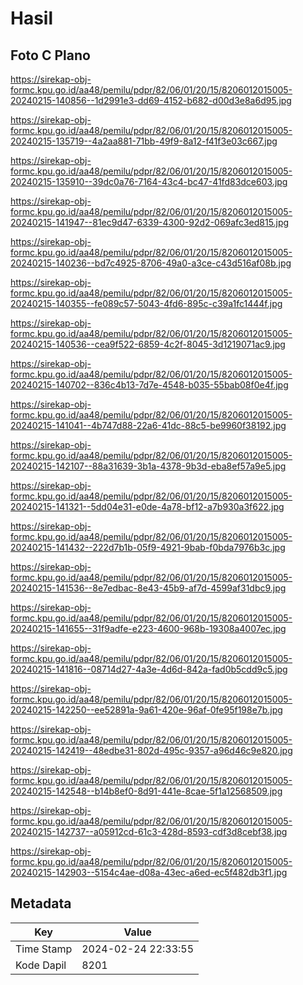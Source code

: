 # Hasil

## Foto C Plano

https://sirekap-obj-formc.kpu.go.id/aa48/pemilu/pdpr/82/06/01/20/15/8206012015005-20240215-140856--1d2991e3-dd69-4152-b682-d00d3e8a6d95.jpg

https://sirekap-obj-formc.kpu.go.id/aa48/pemilu/pdpr/82/06/01/20/15/8206012015005-20240215-135719--4a2aa881-71bb-49f9-8a12-f41f3e03c667.jpg

https://sirekap-obj-formc.kpu.go.id/aa48/pemilu/pdpr/82/06/01/20/15/8206012015005-20240215-135910--39dc0a76-7164-43c4-bc47-41fd83dce603.jpg

https://sirekap-obj-formc.kpu.go.id/aa48/pemilu/pdpr/82/06/01/20/15/8206012015005-20240215-141947--81ec9d47-6339-4300-92d2-069afc3ed815.jpg

https://sirekap-obj-formc.kpu.go.id/aa48/pemilu/pdpr/82/06/01/20/15/8206012015005-20240215-140236--bd7c4925-8706-49a0-a3ce-c43d516af08b.jpg

https://sirekap-obj-formc.kpu.go.id/aa48/pemilu/pdpr/82/06/01/20/15/8206012015005-20240215-140355--fe089c57-5043-4fd6-895c-c39a1fc1444f.jpg

https://sirekap-obj-formc.kpu.go.id/aa48/pemilu/pdpr/82/06/01/20/15/8206012015005-20240215-140536--cea9f522-6859-4c2f-8045-3d1219071ac9.jpg

https://sirekap-obj-formc.kpu.go.id/aa48/pemilu/pdpr/82/06/01/20/15/8206012015005-20240215-140702--836c4b13-7d7e-4548-b035-55bab08f0e4f.jpg

https://sirekap-obj-formc.kpu.go.id/aa48/pemilu/pdpr/82/06/01/20/15/8206012015005-20240215-141041--4b747d88-22a6-41dc-88c5-be9960f38192.jpg

https://sirekap-obj-formc.kpu.go.id/aa48/pemilu/pdpr/82/06/01/20/15/8206012015005-20240215-142107--88a31639-3b1a-4378-9b3d-eba8ef57a9e5.jpg

https://sirekap-obj-formc.kpu.go.id/aa48/pemilu/pdpr/82/06/01/20/15/8206012015005-20240215-141321--5dd04e31-e0de-4a78-bf12-a7b930a3f622.jpg

https://sirekap-obj-formc.kpu.go.id/aa48/pemilu/pdpr/82/06/01/20/15/8206012015005-20240215-141432--222d7b1b-05f9-4921-9bab-f0bda7976b3c.jpg

https://sirekap-obj-formc.kpu.go.id/aa48/pemilu/pdpr/82/06/01/20/15/8206012015005-20240215-141536--8e7edbac-8e43-45b9-af7d-4599af31dbc9.jpg

https://sirekap-obj-formc.kpu.go.id/aa48/pemilu/pdpr/82/06/01/20/15/8206012015005-20240215-141655--31f9adfe-e223-4600-968b-19308a4007ec.jpg

https://sirekap-obj-formc.kpu.go.id/aa48/pemilu/pdpr/82/06/01/20/15/8206012015005-20240215-141816--08714d27-4a3e-4d6d-842a-fad0b5cdd9c5.jpg

https://sirekap-obj-formc.kpu.go.id/aa48/pemilu/pdpr/82/06/01/20/15/8206012015005-20240215-142250--ee52891a-9a61-420e-96af-0fe95f198e7b.jpg

https://sirekap-obj-formc.kpu.go.id/aa48/pemilu/pdpr/82/06/01/20/15/8206012015005-20240215-142419--48edbe31-802d-495c-9357-a96d46c9e820.jpg

https://sirekap-obj-formc.kpu.go.id/aa48/pemilu/pdpr/82/06/01/20/15/8206012015005-20240215-142548--b14b8ef0-8d91-441e-8cae-5f1a12568509.jpg

https://sirekap-obj-formc.kpu.go.id/aa48/pemilu/pdpr/82/06/01/20/15/8206012015005-20240215-142737--a05912cd-61c3-428d-8593-cdf3d8cebf38.jpg

https://sirekap-obj-formc.kpu.go.id/aa48/pemilu/pdpr/82/06/01/20/15/8206012015005-20240215-142903--5154c4ae-d08a-43ec-a6ed-ec5f482db3f1.jpg


## Metadata

| Key        | Value               |
| ---------- | ------------------- |
| Time Stamp | 2024-02-24 22:33:55 |
| Kode Dapil | 8201                |



